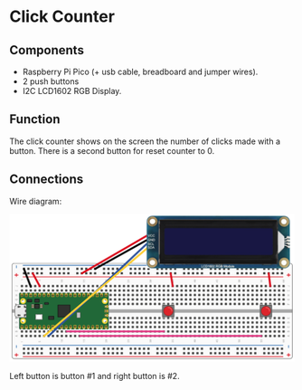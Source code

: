 # Click Counter

## Components

- Raspberry Pi Pico (+ usb cable, breadboard and jumper wires).
- 2 push buttons
- I2C LCD1602 RGB Display.

## Function

The click counter shows on the screen the number of clicks made with a button. There is a second button for reset counter to 0.

## Connections

Wire diagram:

![](./images/protoboard-1.png)

Left button is button #1 and right button is #2.
